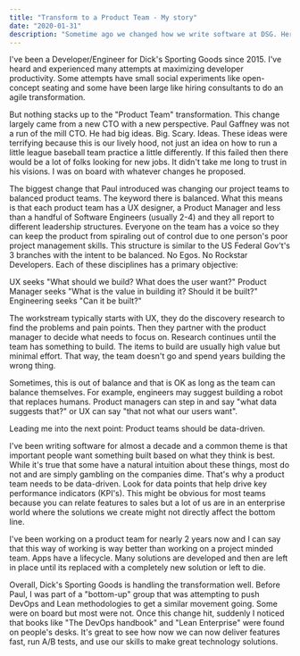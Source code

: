 ```yaml
---
title: "Transform to a Product Team - My story"
date: "2020-01-31"
description: "Sometime ago we changed how we write software at DSG. Here's my side of the story..."
---
```


I've been a Developer/Engineer for Dick's Sporting Goods since 2015. I've heard and experienced many attempts at maximizing developer productivity. Some attempts have small social experiments like open-concept seating and some have been large like hiring consultants to do an agile transformation.
 
But nothing stacks up to the "Product Team" transformation. This change largely came from a new CTO with a new perspective. Paul Gaffney was not a run of the mill CTO. He had big ideas. Big. Scary. Ideas. These ideas were terrifying because this is our lively hood, not just an idea on how to run a little league baseball team practice a little differently. If this failed then there would be a lot of folks looking for new jobs. It didn't take me long to trust in his visions. I was on board with whatever changes he proposed.
 
The biggest change that Paul introduced was changing our project teams to balanced product teams. The keyword there is balanced. What this means is that each product team has a UX designer, a Product Manager and less than a handful of Software Engineers (usually 2-4) and they all report to different leadership structures. Everyone on the team has a voice so they can keep the product from spiraling out of control due to one person's poor project management skills. This structure is similar to the US Federal Gov't's 3 branches with the intent to be balanced. No Egos. No Rockstar Developers. Each of these disciplines has a primary objective:
 
UX seeks "What should we build? What does the user want?"
Product Manager seeks "What is the value in building it? Should it be built?"
Engineering seeks "Can it be built?" 
 
The workstream typically starts with UX, they do the discovery research to find the problems and pain points. Then they partner with the product manager to decide what needs to focus on. Research continues until the team has something to build. The items to build are usually high value but minimal effort. That way, the team doesn't go and spend years building the wrong thing.
 
Sometimes, this is out of balance and that is OK as long as the team can balance themselves. For example, engineers may suggest building a robot that replaces humans. Product managers can step in and say "what data suggests that?" or UX can say "that not what our users want".
 
Leading me into the next point: Product teams should be data-driven.
 
I've been writing software for almost a decade and a common theme is that important people want something built based on what they think is best. While it's true that some have a natural intuition about these things, most do not and are simply gambling on the companies dime. That's why a product team needs to be data-driven. Look for data points that help drive key performance indicators (KPI's). This might be obvious for most teams because you can relate features to sales but a lot of us are in an enterprise world where the solutions we create might not directly affect the bottom line.
 
I've been working on a product team for nearly 2 years now and I can say that this way of working is way better than working on a project minded team. Apps have a lifecycle. Many solutions are developed and then are left in place until its replaced with a completely new solution or left to die.
 
Overall, Dick's Sporting Goods is handling the transformation well. Before Paul, I was part of a "bottom-up" group that was attempting to push DevOps and Lean methodologies to get a similar movement going. Some were on board but most were not. Once this change hit, suddenly I noticed that books like "The DevOps handbook" and "Lean Enterprise" were found on people's desks. It's great to see how now we can now deliver features fast, run A/B tests, and use our skills to make great technology solutions.